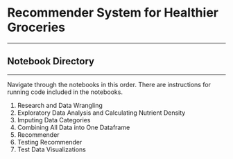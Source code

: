 # Recommender System for Healthier Groceries
---------------------

## Notebook Directory
---------------------
Navigate through the notebooks in this order.  There are instructions for running code included in the notebooks.  
1. Research and Data Wrangling
2. Exploratory Data Analysis and Calculating Nutrient Density
3. Imputing Data Categories
4. Combining All Data into One Dataframe
5. Recommender
6. Testing Recommender
7. Test Data Visualizations